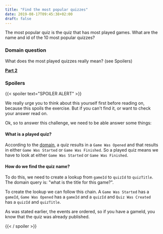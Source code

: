 ```yaml
---
title: "Find the most popular quizzes"
date: 2019-08-17T09:45:38+02:00
draft: false
---
```


The most popular quiz is the quiz that has most played games. What are the name and id of the 10 most popular quizzes?

### Domain question

What does the most played quizzes really mean? (see Spoilers)

**[Part 2](/challenge/find_most_popular_quizzes_2)**

### Spoilers

{{< spoiler text="SPOILER ALERT" >}}

We really urge you to think about this yourself first before reading on, because this spoils the exercise.
But if you can't find it, or want to check your answer read on.

Ok, so to answer this challenge, we need to be able answer some things:

#### What is a played quiz?

According to the [domain](/doc/domain), a quiz results in a `Game Was Opened` and that results in either `Game Was Started` or `Game Was Finished`.
So a played quiz means we have to look at either `Game Was Started` or `Game Was Finished`.

#### How do we find the quiz name?

To do this, we need to create a lookup from `gameId` to `quizId` to `quizTitle`. The domain query is: "what is the title for this game?".

To create the lookup we can follow this chain.  A `Game Was Started` has a `gameId`, `Game Was Opened` has a `gameId` and a `quizId` and `Quiz Was Created` has a `quizId` and `quizTitle`.

As was stated earlier, the events are ordered, so if you have a gameId, you know that the quiz was already published.

{{< / spoiler >}}
